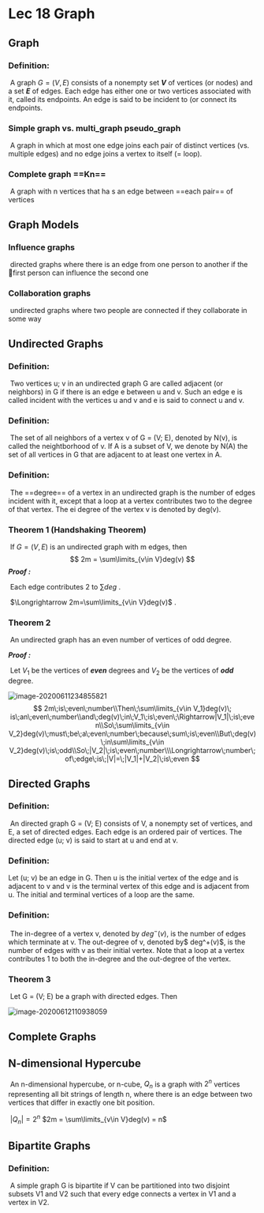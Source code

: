 # Lec 18 Graph

## Graph

### Definition:

​	A graph $G = (V, E)$ consists of a nonempty set ***V*** of vertices (or nodes) and a set ***E*** of edges. Each edge has either one or two vertices associated with it, called its endpoints. An edge is said to be incident to (or connect its endpoints.

### Simple graph vs. multi_graph pseudo_graph

​	A graph in which at most one edge joins each pair of distinct vertices (vs. multiple edges) and no edge joins a vertex to itself (= loop). 

### Complete graph ==Kn==

​	A graph with n vertices that ha s an edge between ==each pair== of vertices

## Graph Models

### Influence graphs

​	directed graphs where there is an edge from one person to another if the first person can influence the second one

### Collaboration graphs

​	undirected graphs where two people are connected if they collaborate in some way

## Undirected Graphs

### Definition:

​	Two vertices u; v in an undirected graph G are called adjacent (or neighbors) in G if there is an edge e between u and v. Such an edge e is called incident with the vertices u and v and e is said to connect u and v.

### Definition:

​	The set of all neighbors of a vertex v of G = (V; E), denoted by N(v), is called the neightborhood of v. If A is a subset of V, we denote by N(A) the set of all vertices in G that are adjacent to at least one vertex in A.

### Definition:

​	The ==degree== of a vertex in an undirected graph is the number of edges incident with it, except that a loop at a vertex contributes two to the degree of that vertex. The ei  degree of the vertex v is denoted by deg(v).

### Theorem 1 (Handshaking Theorem)

​	If $G = (V, E)$ is an undirected graph with m edges, then
$$
2m = \sum\limits_{v\in V}deg(v)
$$
***Proof :***

​	Each edge contributes 2 to $\sum deg$ .

​	$\Longrightarrow 2m=\sum\limits_{v\in V}deg(v)$ .

### Theorem 2

​	An undirected graph has an even number of vertices of odd degree.

***Proof :***

​	Let $V_1$ be the vertices of ***even*** degrees and $V_2$ be the vertices of ***odd*** degree.



![image-20200611234855821](C:\Users\30556\AppData\Roaming\Typora\typora-user-images\image-20200611234855821.png)
$$
2m\;is\;even\;number\\Then\;\sum\limits_{v\in V_1}deg(v)\; is\;an\;even\;number\\and\;deg(v)\;in\;V_1\;is\;even\;\Rightarrow|V_1|\;is\;even\\So\;\sum\limits_{v\in V_2}deg(v)\;must\;be\;a\;even\;number\;because\;sum\;is\;even\\But\;deg(v)\;in\sum\limits_{v\in V_2}deg(v)\;is\;odd\\So\;|V_2|\;is\;even\;number\\\Longrightarrow\;number\;of\;edge\;is\;|V|=\;|V_1|+|V_2|\;is\;even
$$


## Directed Graphs

### Definition:

​	An directed graph G = (V; E) consists of V, a nonempty set of vertices, and E, a set of directed edges. Each edge is an ordered pair of vertices. The directed edge (u; v) is said to start at u and end at v.

### Definition:

Let (u; v) be an edge in G. Then u is the initial vertex of the edge and is adjacent to v and v is the terminal vertex of this edge and is adjacent from u. The initial and terminal vertices of a loop are the same.

### Definition:

​	The in-degree of a vertex v, denoted by $deg^-(v)$, is the number of edges which terminate at v. The out-degree of v, denoted by$ deg^+(v)$, is the number of edges with v as their initial vertex. Note that a loop at a vertex contributes 1 to both the in-degree and the out-degree of the vertex.

### Theorem 3 

​	Let G = (V; E) be a graph with directed edges. Then

![image-20200612110938059](C:\Users\30556\AppData\Roaming\Typora\typora-user-images\image-20200612110938059.png)

## Complete Graphs

## N-dimensional Hypercube

​	An n-dimensional hypercube, or n-cube, $Q_n$ is a graph with $2^n$ vertices representing all bit strings of length n, where there is an edge between two vertices that differ in exactly
one bit position.

​	$|Q_n|=2^n$ 		$2m = \sum\limits_{v\in V}deg(v) = n$ 

## Bipartite Graphs

### Definition:

​	A simple graph G is bipartite if V can be partitioned into two disjoint subsets V1 and V2 such that every edge connects a vertex in V1 and a vertex in V2.